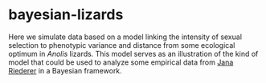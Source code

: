 # bayesian-lizards

Here we simulate data based on a model linking the intensity of sexual selection to phenotypic variance and distance from some ecological optimum in *Anolis* lizards. This model serves as an illustration of the kind of model that could be used to analyze some empirical data from [Jana Riederer](https://github.com/Jana17) in a Bayesian framework.
